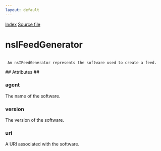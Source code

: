 ```yaml
---
layout: default
---
```

<div id='links'><a href="../index.html">Index</a>
<a href="http://dxr.mozilla.org/mozilla-central/source/toolkit/components/feeds/nsIFeedGenerator.idl">Source file</a>
</div>

# nsIFeedGenerator #
<code>  
 An nsIFeedGenerator represents the software used to create a feed.  
  
</code>
## Attributes ##

### agent ###
  
The name of the software.  
  

### version ###
  
The version of the software.  
  

### uri ###
  
A URI associated with the software.  
  
